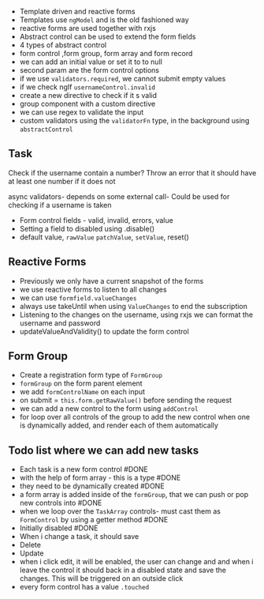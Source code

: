 - Template driven and reactive forms
- Templates use `ngModel` and is the old fashioned way
- reactive forms are used together with rxjs
- Abstract control can be used to extend the form fields
- 4 types of abstract control
- form control ,form group, form array and form record
- we can add an initial value or set it to to null
- second param are the form control options
- if we use `validators.required`, we cannot submit empty values
- if we check ngIf `usernameControl.invalid`
- create a new directive to check if it s valid
- group component with a custom directive
- we can use regex to validate the input
- custom validators using the `validatorFn` type, in the background using `abstractControl`

## Task
Check if the username contain a number?
Throw an error that it should have at least one number if it does not


async validators- depends on some external call- Could be used for checking if a username is taken

- Form control fields - valid, invalid, errors, value
- Setting a field to disabled using .disable()
- default value, `rawValue` `patchValue`, `setValue`, reset()

## Reactive Forms
- Previously we only have a current snapshot of the forms
- we use reactive forms to listen to all changes
- we can use `formfield.valueChanges`
- always use takeUntil when using `ValueChanges` to end the subscription
- Listening to the changes on the username, using rxjs we can format the username and password
- updateValueAndValidity() to update the form control

## Form Group

- Create a registration form type of `FormGroup`
- `formGroup` on the form parent element
- we add `formControlName` on each input
- on submit = `this.form.getRawValue()` before sending the request
- we can add a new control to the form using `addControl`
- for loop over all controls of the group to add the new control when one is dynamically added, and render each of them automatically

## Todo list where we can add new tasks
- Each task is a new form control #DONE 
- with the help of form array - this is a type #DONE 
- they need to be dynamically created #DONE 
- a form array is added inside of the `formGroup`, that we can push or pop new controls into #DONE 
- when we loop over the `TaskArray` controls- must cast them as `FormControl` by using a getter method #DONE 
- Initially disabled #DONE 
- When i change a task, it should save
- Delete
- Update
- when i click edit, it will be enabled, the user can change and and when i leave the control it should back in a disabled state and save the changes. This will be triggered on an outside click
- every form control has a value `.touched`
